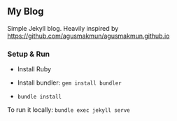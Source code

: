 ## My Blog

Simple Jekyll blog. Heavily inspired by https://github.com/agusmakmun/agusmakmun.github.io

### Setup & Run

- Install Ruby

- Install bundler: `gem install bundler`
- `bundle install`

To run it locally: `bundle exec jekyll serve`
